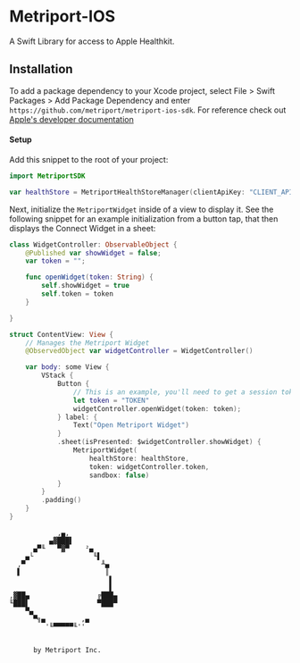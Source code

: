 # Metriport-IOS

A Swift Library for access to Apple Healthkit.

## Installation

To add a package dependency to your Xcode project, select File > Swift Packages > Add Package Dependency and enter `https://github.com/metriport/metriport-ios-sdk`. For reference check out [Apple's developer documentation](https://developer.apple.com/documentation/xcode/adding-package-dependencies-to-your-app)

#### Setup

Add this snippet to the root of your project:

```swift
import MetriportSDK

var healthStore = MetriportHealthStoreManager(clientApiKey: "CLIENT_API_KEY", sandbox: false);
```

Next, initialize the `MetriportWidget` inside of a view to display it. See the following
snippet for an example initialization from a button tap, that then displays the Connect Widget
in a sheet:

```swift
class WidgetController: ObservableObject {
    @Published var showWidget = false;
    var token = "";

    func openWidget(token: String) {
        self.showWidget = true
        self.token = token
    }

}

struct ContentView: View {
    // Manages the Metriport Widget
    @ObservedObject var widgetController = WidgetController()

    var body: some View {
        VStack {
            Button {
                // This is an example, you'll need to get a session token from your server.
                let token = "TOKEN"
                widgetController.openWidget(token: token);
            } label: {
                Text("Open Metriport Widget")
            }
            .sheet(isPresented: $widgetController.showWidget) {
                MetriportWidget(
                    healthStore: healthStore,
                    token: widgetController.token,
                    sandbox: false)
            }
        }
        .padding()
    }
}
```

```
            ,▄,
          ▄▓███▌
      ▄▀╙   ▀▓▀    ²▄
    ▄└               ╙▌
  ,▀                   ╨▄
  ▌                     ║
                         ▌
                         ▌
,▓██▄                 ╔███▄
╙███▌                 ▀███▀
    ▀▄
      ▀╗▄         ,▄
         '╙▀▀▀▀▀╙''


      by Metriport Inc.

```
